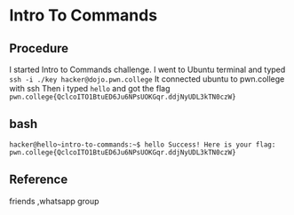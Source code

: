 # Intro To Commands

## Procedure
I started Intro to Commands challenge.
I went to Ubuntu terminal and typed `ssh -i ./key hacker@dojo.pwn.college`
It connected ubuntu to pwn.college with ssh
Then i typed `hello`
and got the flag `pwn.college{QclcoITO1BtuED6Ju6NPsUOKGqr.ddjNyUDL3kTN0czW}`

## bash
`hacker@hello~intro-to-commands:~$ hello
Success! Here is your flag:
pwn.college{QclcoITO1BtuED6Ju6NPsUOKGqr.ddjNyUDL3kTN0czW}`

## Reference
friends ,whatsapp group
